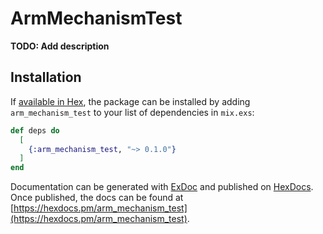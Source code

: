 # ArmMechanismTest

**TODO: Add description**

## Installation

If [available in Hex](https://hex.pm/docs/publish), the package can be installed
by adding `arm_mechanism_test` to your list of dependencies in `mix.exs`:

```elixir
def deps do
  [
    {:arm_mechanism_test, "~> 0.1.0"}
  ]
end
```

Documentation can be generated with [ExDoc](https://github.com/elixir-lang/ex_doc)
and published on [HexDocs](https://hexdocs.pm). Once published, the docs can
be found at [https://hexdocs.pm/arm_mechanism_test](https://hexdocs.pm/arm_mechanism_test).

